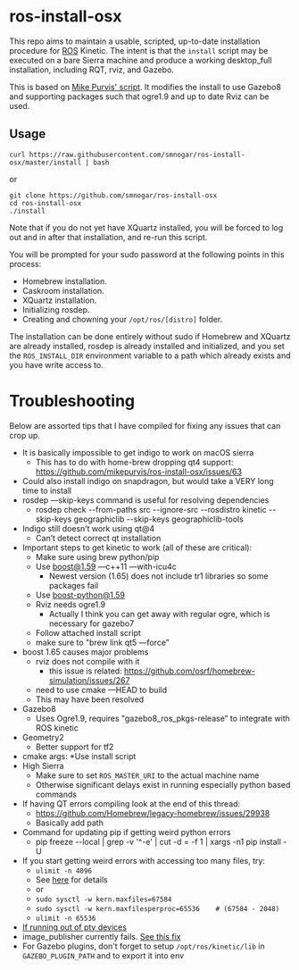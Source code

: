 ros-install-osx 
===============

This repo aims to maintain a usable, scripted, up-to-date installation procedure for
[ROS](http://ros.org) Kinetic. The intent is that the `install` script may be executed on a
bare Sierra machine and produce a working desktop_full installation,
including RQT, rviz, and Gazebo.

This is based on [Mike Purvis' script](https://github.com/mikepurvis/ros-install-osx). It modifies the install to use Gazebo8 and supporting packages such that ogre1.9 and up to date Rviz can be used.

[1]: https://gist.github.com/mikepurvis/9837958


Usage
-----

    curl https://raw.githubusercontent.com/smnogar/ros-install-osx/master/install | bash

or

```shell
git clone https://github.com/smnogar/ros-install-osx
cd ros-install-osx
./install
```

Note that if you do not yet have XQuartz installed, you will be forced to log out and
in after that installation, and re-run this script.

You will be prompted for your sudo password at the following points in this process:

   - Homebrew installation.
   - Caskroom installation.
   - XQuartz installation.
   - Initializing rosdep.
   - Creating and chowning your `/opt/ros/[distro]` folder.

The installation can be done entirely without sudo if Homebrew and XQuartz are already
installed, rosdep is already installed and initialized, and you set the `ROS_INSTALL_DIR`
environment variable to a path which already exists and you have write access to.

# Troubleshooting

Below are assorted tips that I have compiled for fixing any issues that can crop up.

* It is basically impossible to get indigo to work on macOS sierra
    * This has to do with home-brew dropping qt4 support: https://github.com/mikepurvis/ros-install-osx/issues/63
* Could also install indigo on snapdragon, but would take a VERY long time to install
* rosdep —skip-keys command is useful for resolving dependencies
    * rosdep check --from-paths src --ignore-src --rosdistro kinetic --skip-keys geographiclib --skip-keys geographiclib-tools
* Indigo still doesn’t work using qt@4
    * Can’t detect correct qt installation
* Important steps to get kinetic to work (all of these are critical):
    * Make sure using brew python/pip
    * Use boost@1.59 —c++11 —with-icu4c
        * Newest version (1.65) does not include tr1 libraries so some packages fail
    * Use boost-python@1.59
    * Rviz needs ogre1.9
        * Actually I think you can get away with regular ogre, which is necessary for gazebo7
    * Follow attached install script
    * make sure to "brew link qt5 —force”
* boost 1.65 causes major problems
    * rviz does not compile with it
        * this issue is related: https://github.com/osrf/homebrew-simulation/issues/267
    * need to use cmake —HEAD to build
    * This may have been resolved
* Gazebo8
    * Uses Ogre1.9, requires "gazebo8_ros_pkgs-release” to integrate with ROS kinetic
* Geometry2
    * Better support for tf2
* cmake args: 
    *Use install script
* High Sierra
    * Make sure to set `ROS_MASTER_URI` to the actual machine name
    * Otherwise significant delays exist in running especially python based commands
* If having QT errors compiling look at the end of this thread:
    * https://github.com/Homebrew/legacy-homebrew/issues/29938
    * Basically add path
* Command for updating pip if getting weird python errors
    * pip freeze --local | grep -v '^\-e' | cut -d = -f 1  | xargs -n1 pip install -U
* If you start getting weird errors with accessing too many files, try:
	* `ulimit -n 4096`
	* See [here](https://superuser.com/questions/433746/is-there-a-fix-for-the-too-many-open-files-in-system-error-on-os-x-10-7-1) for details
	* or
	* `sudo sysctl -w kern.maxfiles=67584`
	* `sudo sysctl -w kern.maxfilesperproc=65536    # (67584 - 2048)`
	* `ulimit -n 65536`
* [If running out of pty devices](https://codybonney.com/increase-the-max-number-of-ptys-on-os-x-10-8-3/)
* image_publisher currently fails. [See this fix](https://github.com/ros-perception/image_pipeline/pull/304)
* For Gazebo plugins, don't forget to setup `/opt/ros/kinetic/lib` in `GAZEBO_PLUGIN_PATH` and to export it into env